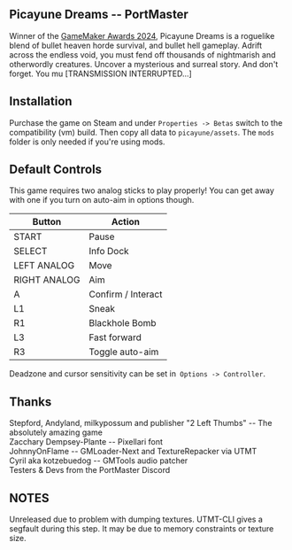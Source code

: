 ## Picayune Dreams -- PortMaster
Winner of the [GameMaker Awards 2024](https://gamemaker.io/en/blog/gamemaker-awards-2024-winners), Picayune Dreams is a roguelike blend of bullet heaven horde survival, and bullet hell gameplay. 
Adrift across the endless void, you must fend off thousands of nightmarish and otherwordly creatures. Uncover a mysterious and surreal story. And don't forget. You mu [TRANSMISSION INTERRUPTED...]

## Installation
Purchase the game on Steam and under `Properties -> Betas` switch to the compatibility (vm) build. Then copy all data to `picayune/assets`. The `mods` folder is only needed if you're using mods.

## Default Controls
This game requires two analog sticks to play properly! You can get away with one if you turn on auto-aim in options though.

| Button            | Action                                |
|--                 |--                                     |
| START             | Pause                                 |
| SELECT            | Info Dock                             |
| LEFT ANALOG       | Move                                  |
| RIGHT ANALOG      | Aim                                   |
| A                 | Confirm / Interact                    |
| L1                | Sneak                                 |
| R1                | Blackhole Bomb                        |
| L3                | Fast forward                          |
| R3                | Toggle auto-aim                       |

Deadzone and cursor sensitivity can be set in` Options -> Controller`.

## Thanks
Stepford, Andyland, milkypossum and publisher "2 Left Thumbs" -- The absolutely amazing game  
Zacchary Dempsey-Plante -- Pixellari font  
JohnnyOnFlame -- GMLoader-Next and TextureRepacker via UTMT  
Cyril aka kotzebuedog -- GMTools audio patcher  
Testers & Devs from the PortMaster Discord

## NOTES
Unreleased due to problem with dumping textures. UTMT-CLI gives a segfault during this step. It may be due to memory constraints or texture size.